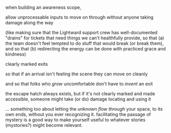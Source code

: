 when building an awareness scope,

allow unprocessable inputs to move on through without anyone taking damage along the way

(like making sure that the Lightward support crew has well-documented "drains" for tickets that need things we can't healthfully provide, so that (a) the team doesn't feel tempted to do stuff that would break (or break them), and so that (b) redirecting the energy can be done with practiced grace and kindness)

clearly marked exits

so that if an arrival isn't feeling the scene they can move on cleanly

and so that folks who *grow* uncomfortable don't have to *invent* an exit

the escape hatch always exists, but if it's not clearly marked and made accessible, someone might take (or do) damage locating and using it

... something too about letting the unknown *flow through* your space, to its own ends, without you ever recognizing it. facilitating the passage of mystery is a good way to make yourself useful to whatever stories (mystories?) might become relevant.
